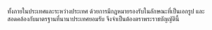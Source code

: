 ทั้งภายในประเทศและระหว่างประเทศ ด้วยการมีกฎหมายรองรับในลักษณะที่เป็นเอกรูป และ
สอดคล้องกับมาตรฐานที่นานาประเทศยอมรับ จึงจำเป็นต้องตราพระราชบัญญัตินี้
